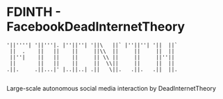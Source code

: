 # FDINTH - FacebookDeadInternetTheory

```
'||''''| '||'''|. |''||''| '||\   ||` |''||''| '||  ||` 
 ||  .    ||   ||    ||     ||\\  ||     ||     ||  ||  
 ||''|    ||   ||    ||     || \\ ||     ||     ||''||  
 ||       ||   ||    ||     ||  \\||     ||     ||  ||  
.||.     .||...|' |..||..| .||   \||.   .||.   .||  ||. 
                                                        
```

Large-scale autonomous social media interaction by DeadInternetTheory